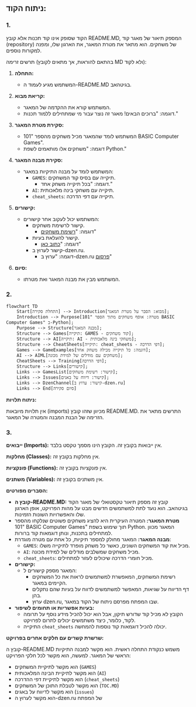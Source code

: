 ## ניתוח הקוד:

### 1. <algorithm>

הקוד שסופק אינו קוד תכנות אלא קובץ README.MD, המספק תיאור של מאגר קוד (repository) של משחקים. הוא מתאר את מטרת המאגר, את הארגון שלו, ומפנה למקורות נוספים.

תרשים זרימה (בהתאם להוראות, אך מתאים לקובץ MD ולא לקוד):

1. **התחלה:**
   -  המשתמש מגיע לעמוד ה-README.MD בגיטהאב.

2. **קריאת מבוא:**
   - המשתמש קורא את ההקדמה של המאגר.
   - דוגמה: "ברוכים הבאים! מאגר זה נוצר עבור מי שמתחילים ללמוד תכנות."

3. **סקירת מטרת המאגר:**
    - המשתמש לומד שהמאגר מכיל משחקים מהספר "101 BASIC Computer Games".
    -  דוגמה: "משחקים אלו מותאמים לשפת Python."

4. **סקירת מבנה המאגר:**
   - המשתמש לומד על מבנה התיקיות במאגר:
      -  `GAMES`: תיקייה עם בסיס קוד המשחקים.
         -  דוגמה: "בכל תיקייה משחק אחד."
      - `AI`: תיקייה עם משחקי בינה מלאכותית.
      - `cheat_sheets`: תיקייה עם דפי הדרכה.

5. **קישורים:**
   - המשתמש יכול לעקוב אחר קישורים:
     - קישור לרשימת משחקים.
       - דוגמה: "[רשימת משחקים](.../TOC.MD)"
     - קישור להעלאת בעיות.
       - דוגמה: "[כתוב כאן](.../issues)"
     - קישור לערוץ ב-dzen.ru.
        - דוגמה: "ערוץ ב-dzen.ru [פרסום](...)"

6. **סיום:**
   - המשתמש מבין את מבנה המאגר ואת מטרתו.

### 2. <mermaid>

```mermaid
flowchart TD
    Start[התחלת סקירה] --> Introduction[מבוא: הסבר על מטרת המאגר];
    Introduction --> Purpose[מטרה: אוסף משחקים מתוך הספר "101 BASIC Computer Games" ב-Python];
    Purpose --> Structure[מבנה המאגר];
    Structure --> Games[תיקייה: GAMES - קוד משחקים];
    Structure --> AI[תיקייה: AI - משחקי בינה מלאכותית];
    Structure --> CheatSheets[תיקייה: cheat_sheets - דפי הדרכה];
    Games --> GameExamples[דוגמה: כל תיקייה מכילה משחק אחד];
    AI --> AIML[משחקים עם מודלים של למידת מכונה];
    CheatSheets --> Training[דפי הדרכה];
    Structure --> Links[קישורים];
    Links --> GamesList[קישור: רשימת משחקים];
    Links --> Issues[קישור: דיווח על באגים];
    Links --> DzenChannel[קישור: ערוץ ב-dzen.ru]
    Links --> End[סיום סקירה]
```

**ניתוח תלויות:**

אין תלויות מיובאות (imports) מכיוון שזהו קובץ README.MD. התרשים מתאר את הזרימה של הבנת המבנה והמטרה של המאגר.

### 3. <explanation>

**ייבואים (Imports):**
אין ייבואות בקובץ זה. הקובץ הינו מסמך טקסט בלבד.

**מחלקות (Classes):**
אין מחלקות בקובץ זה.

**פונקציות (Functions):**
אין פונקציות בקובץ זה.

**משתנים (Variables):**
אין משתנים בקובץ זה.

**הסברים מפורטים:**

*   **קובץ ה-README.MD:** קובץ זה מספק תיאור טקסטואלי של מאגר הקוד בגיטהאב. הוא נועד לתת למשתמשים חדשים מבט על מהות הפרויקט, אופן הארגון שלו והאפשרויות השונות הזמינות.
*   **מטרת המאגר:** המטרה העיקרית היא להציג משחקים פשוטים שנלקחו מהספר "101 BASIC Computer Games" תוך שימוש בשפת Python. המאגר מכוון למתחילים בתכנות, ונותן דוגמאות קוד ברורות.
*   **מבנה המאגר:** המאגר מחולק למספר תיקיות, כל אחת עם מטרה מוגדרת:
    *   `GAMES`: מכיל את קוד המשחקים השונים, כאשר כל משחק מופרד לתיקייה משלו.
    *   `AI`: מכיל משחקים שמשלבים מודלים של למידת מכונה.
    *   `cheat_sheets`: מכיל חומרי הדרכה שיכולים לעזור למתחילים.
*   **קישורים:**
    *   המאגר מספק קישורים ל:
        *   רשימת המשחקים, המאפשרת למשתמשים לראות את כל המשחקים הקיימים במאגר.
        *   דף הדיווח על שגיאות, המאפשר למשתמשים לדווח על בעיות שהם נתקלים בהן.
        *   ערוץ dzen.ru, שבו המפתח מפרסם ניתוח של הקוד במאגר.
*   **בעיות אפשריות או תחומים לשיפור:**
    *  הקובץ לא מכיל קוד שדורש תיקון, אבל הוא יכול להכיל מידע נוסף על תרומה לקוד, כלומר, כיצד משתמשים יכולים לתרום לפרויקט.
    * התיקייה `cheat_sheets` יכולה להכיל דוגמאות קוד נוספות להמחשה.

**שרשרת קשרים עם חלקים אחרים בפרויקט:**

קובץ ה-README.MD משמש כנקודת התחלה ראשית. הוא מקשר למבנה התיקיות הראשי של המאגר.
למעשה, הוא מקשר לכל חלקי הפרויקט:
* הוא מקשר לתיקיית המשחקים (`GAMES`)
* הוא מקשר לתיקיית הבינה המלאכותית (`AI`)
* הוא מקשר לתיקיית דפי ההדרכה (`cheat_sheets`)
* הוא מקשר לטבלת התוכן של המשחקים (`TOC.MD`)
* הוא מקשר לדיווח על באגים (`issues`)
* הוא מקשר לערוץ ה-dzen.ru של המפתח